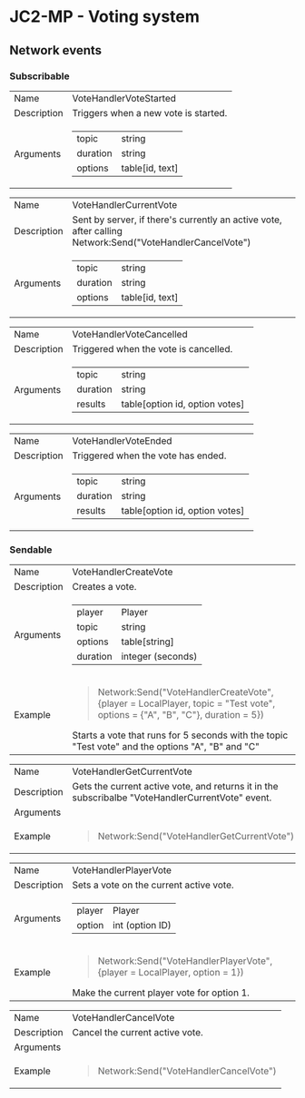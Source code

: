 JC2-MP - Voting system
===

Network events
---

<h3>Subscribable</h3>

<table>
  <tr>
    <td>Name</td>
    <td>VoteHandlerVoteStarted</td>
  </tr>
  <tr>
    <td>Description</td>
    <td>Triggers when a new vote is started.</td>
  </tr>
  <tr>
    <td>Arguments</td>
    <td>
      <table>
        <tr>
          <td>topic</td>
          <td>string</td>
        </tr>
        <tr>
          <td>duration</td>
          <td>string</td>
        </tr>
        <tr>
          <td>options</td>
          <td>table[id, text]</td>
        </tr>
      </table>
    </td>
  </tr>
</table>

<table>
  <tr>
    <td>Name</td>
    <td>VoteHandlerCurrentVote</td>
  </tr>
  <tr>
    <td>Description</td>
    <td>Sent by server, if there's currently an active vote, after calling Network:Send("VoteHandlerCancelVote")</td>
  </tr>
  <tr>
    <td>Arguments</td>
    <td>
      <table>
        <tr>
          <td>topic</td>
          <td>string</td>
        </tr>
        <tr>
          <td>duration</td>
          <td>string</td>
        </tr>
        <tr>
          <td>options</td>
          <td>table[id, text]</td>
        </tr>
      </table>
    </td>
  </tr>
</table>

<table>
  <tr>
    <td>Name</td>
    <td>VoteHandlerVoteCancelled</td>
  </tr>
  <tr>
    <td>Description</td>
    <td>Triggered when the vote is cancelled.</td>
  </tr>
  <tr>
    <td>Arguments</td>
    <td>
      <table>
        <tr>
          <td>topic</td>
          <td>string</td>
        </tr>
        <tr>
          <td>duration</td>
          <td>string</td>
        </tr>
        <tr>
          <td>results</td>
          <td>table[option id, option votes]</td>
        </tr>
      </table>
    </td>
  </tr>
</table>

<table>
  <tr>
    <td>Name</td>
    <td>VoteHandlerVoteEnded</td>
  </tr>
  <tr>
    <td>Description</td>
    <td>Triggered when the vote has ended.</td>
  </tr>
  <tr>
    <td>Arguments</td>
    <td>
      <table>
        <tr>
          <td>topic</td>
          <td>string</td>
        </tr>
        <tr>
          <td>duration</td>
          <td>string</td>
        </tr>
        <tr>
          <td>results</td>
          <td>table[option id, option votes]</td>
        </tr>
      </table>
    </td>
  </tr>
</table>

<h3>Sendable</h3>

<table>
  <tr>
    <td>Name</td>
    <td>VoteHandlerCreateVote</td>
  </tr>
  <tr>
    <td>Description</td>
    <td>Creates a vote.</td>
  </tr>
  <tr>
    <td>Arguments</td>
    <td>
      <table>
        <tr>
          <td>player</td>
          <td>Player</td>
        </tr>
        <tr>
          <td>topic</td>
          <td>string</td>
        </tr>
        <tr>
          <td>options</td>
          <td>table[string]</td>
        </tr>
        <tr>
          <td>duration</td>
          <td>integer (seconds)</td>
        </tr>
      </table>
    </td>
  </tr>
  <tr>
    <td>Example</td>
    <td>
      <blockquote>Network:Send("VoteHandlerCreateVote", {player = LocalPlayer, topic = "Test vote", options = {"A", "B", "C"}, duration = 5})</blockquote>
      Starts a vote that runs for 5 seconds with the topic "Test vote" and the options "A", "B" and "C"
    </td>
  </tr>
</table>

<table>
  <tr>
    <td>Name</td>
    <td>VoteHandlerGetCurrentVote</td>
  </tr>
  <tr>
    <td>Description</td>
    <td>Gets the current active vote, and returns it in the subscribalbe "VoteHandlerCurrentVote" event.</td>
  </tr>
  <tr>
    <td>Arguments</td>
    <td>
    </td>
  </tr>
  <tr>
    <td>Example</td>
    <td>
      <blockquote>Network:Send("VoteHandlerGetCurrentVote")</blockquote>
    </td>
  </tr>
</table>

<table>
  <tr>
    <td>Name</td>
    <td>VoteHandlerPlayerVote</td>
  </tr>
  <tr>
    <td>Description</td>
    <td>Sets a vote on the current active vote.</td>
  </tr>
  <tr>
    <td>Arguments</td>
    <td>
      <table>
        <tr>
          <td>player</td>
          <td>Player</td>
        </tr>
        <tr>
          <td>option</td>
          <td>int (option ID)</td>
        </tr>
      </table>
    </td>
  </tr>
  <tr>
    <td>Example</td>
    <td>
      <blockquote>Network:Send("VoteHandlerPlayerVote", {player = LocalPlayer, option = 1})</blockquote>
      Make the current player vote for option 1.
    </td>
  </tr>
</table>

<table>
  <tr>
    <td>Name</td>
    <td>VoteHandlerCancelVote</td>
  </tr>
  <tr>
    <td>Description</td>
    <td>Cancel the current active vote.</td>
  </tr>
  <tr>
    <td>Arguments</td>
    <td>
    </td>
  </tr>
  <tr>
    <td>Example</td>
    <td>
      <blockquote>Network:Send("VoteHandlerCancelVote")</blockquote>
    </td>
  </tr>
</table>
